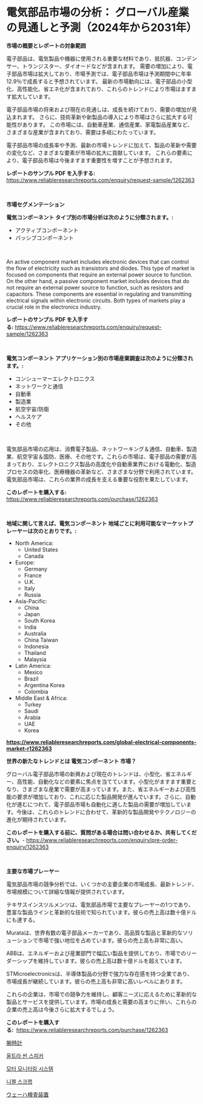 <p><h1>電気部品市場の分析： グローバル産業の見通しと予測（2024年から2031年）</h1></p><p><strong>市場の概要とレポートの対象範囲</strong></p>
<p><p>電子部品は、電気製品や機器に使用される重要な材料であり、抵抗器、コンデンサー、トランジスター、ダイオードなどが含まれます。 需要の増加により、電子部品市場は拡大しており、市場予測では、電子部品市場は予測期間中に年率12.9％で成長すると予想されています。 最新の市場動向には、電子部品の小型化、高性能化、省エネ化が含まれており、これらのトレンドにより市場はますます拡大しています。</p><p>電子部品市場の将来および現在の見通しは、成長を続けており、需要の増加が見込まれます。 さらに、技術革新や新製品の導入により市場はさらに拡大する可能性があります。 この市場には、自動車産業、通信産業、家電製品産業など、さまざまな産業が含まれており、需要は多岐にわたっています。</p><p>電子部品市場の成長率や予測、最新の市場トレンドに加えて、製品の革新や需要の変化など、さまざまな要素が市場の拡大に貢献しています。 これらの要素により、電子部品市場は今後ますます重要性を増すことが予想されます。</p></p>
<p><strong>レポートのサンプル PDF を入手する:</strong> <a href="https://www.reliableresearchreports.com/enquiry/request-sample/1262363">https://www.reliableresearchreports.com/enquiry/request-sample/1262363</a></p>
<p>&nbsp;</p>
<p><strong>市場セグメンテーション</strong></p>
<p><strong>電気コンポーネント タイプ別の市場分析は次のように分類されます。:</strong></p>
<p><ul><li>アクティブコンポーネント</li><li>パッシブコンポーネント</li></ul></p>
<p>&nbsp;</p>
<p><p>An active component market includes electronic devices that can control the flow of electricity such as transistors and diodes. This type of market is focused on components that require an external power source to function. On the other hand, a passive component market includes devices that do not require an external power source to function, such as resistors and capacitors. These components are essential in regulating and transmitting electrical signals within electronic circuits. Both types of markets play a crucial role in the electronics industry.</p></p>
<p><strong>レポートのサンプル PDF を入手する:</strong>&nbsp;<a href="https://www.reliableresearchreports.com/enquiry/request-sample/1262363">https://www.reliableresearchreports.com/enquiry/request-sample/1262363</a></p>
<p>&nbsp;</p>
<p><strong> 電気コンポーネント アプリケーション別の市場産業調査は次のように分類されます。:</strong></p>
<p><ul><li>コンシューマーエレクトロニクス</li><li>ネットワークと通信</li><li>自動車</li><li>製造業</li><li>航空宇宙/防衛</li><li>ヘルスケア</li><li>その他</li></ul></p>
<p>&nbsp;</p>
<p><p>電気部品市場の応用は、消費電子製品、ネットワーキング＆通信、自動車、製造業、航空宇宙＆国防、医療、その他です。これらの市場は、電子部品の需要が高まっており、エレクトロニクス製品の高度化や自動車業界における電動化、製造プロセスの効率化、医療機器の革新など、さまざまな分野で利用されています。電気部品市場は、これらの業界の成長を支える重要な役割を果たしています。</p></p>
<p><strong>このレポートを購入する:</strong>&nbsp; <a href="https://www.reliableresearchreports.com/purchase/1262363">https://www.reliableresearchreports.com/purchase/1262363</a></p>
<p>&nbsp;</p>
<p><strong>地域に関して言えば、電気コンポーネント 地域ごとに利用可能なマーケットプレーヤーは次のとおりです。:</strong></p>
<p><ul>
    <li>
        North America:
        <ul>
            <li>United States</li>
            <li>Canada</li>
        </ul>
    </li>
    <li>
        Europe:
        <ul>
            <li>Germany</li>
            <li>France</li>
            <li>U.K.</li>
            <li>Italy</li>
            <li>Russia</li>
        </ul>
    </li>
    <li>
        Asia-Pacific:
        <ul>
            <li>China</li>
            <li>Japan</li>
            <li>South Korea</li>
            <li>India</li>
            <li>Australia</li>
            <li>China Taiwan</li>
            <li>Indonesia</li>
            <li>Thailand</li>
            <li>Malaysia</li>
        </ul>
    </li>
    <li>
        Latin America:
        <ul>
            <li>Mexico</li>
            <li>Brazil</li>
            <li>Argentina Korea</li>
            <li>Colombia</li>
        </ul>
    </li>
    <li>
        Middle East & Africa:
        <ul>
            <li>Turkey</li>
            <li>Saudi</li>
            <li>Arabia</li>
            <li>UAE</li>
            <li>Korea</li>
        </ul>
    </li>
    </ul></p>
<p><strong><a href="https://www.reliableresearchreports.com/global-electrical-components-market-r1262363">https://www.reliableresearchreports.com/global-electrical-components-market-r1262363</a></strong>&nbsp;</p>
<p><strong>世界の新たなトレンドとは 電気コンポーネント 市場？</strong></p>
<p><p>グローバル電子部品市場の新興および現在のトレンドは、小型化、省エネルギー、高性能、自動化などの要素に焦点を当てています。小型化がますます重要となり、さまざまな産業で需要が高まっています。また、省エネルギーおよび高性能の要求が増加しており、これに応じた製品開発が進んでいます。さらに、自動化が進むにつれて、電子部品市場も自動化に適した製品の需要が増加しています。今後は、これらのトレンドに合わせて、革新的な製品開発やテクノロジーの進化が期待されています。</p></p>
<p><strong>このレポートを購入する前に、質問がある場合は問い合わせるか、共有してください。</strong>- <a href="https://www.reliableresearchreports.com/enquiry/pre-order-enquiry/1262363">https://www.reliableresearchreports.com/enquiry/pre-order-enquiry/1262363</a></p>
<p>&nbsp;</p>
<p><strong>主要な市場プレーヤー</strong></p>
<p><p>電気部品市場の競争分析では、いくつかの主要企業の市場成長、最新トレンド、市場規模について詳細な情報が提供されています。</p><p>テキサスインスツルメンツは、電気部品市場で主要なプレーヤーの1つであり、豊富な製品ラインと革新的な技術で知られています。彼らの売上高は数十億ドルにも達する。</p><p>Murataは、世界有数の電子部品メーカーであり、高品質な製品と革新的なソリューションで市場で強い地位を占めています。彼らの売上高も非常に高い。</p><p>ABBは、エネルギーおよび産業部門で幅広い製品を提供しており、市場でのリーダーシップを維持しています。彼らの売上高は数十億ドルを超えています。</p><p>STMicroelectronicsは、半導体製品の分野で強力な存在感を持つ企業であり、市場成長が継続しています。彼らの売上高も非常に高いレベルにあります。</p><p>これらの企業は、市場での競争力を維持し、顧客ニーズに応えるために革新的な製品とサービスを提供しています。市場の成長と需要の高まりに伴い、これらの企業の売上高は今後さらに拡大するでしょう。</p></p>
<p><strong>このレポートを購入する:</strong>&nbsp;&nbsp;<a href="https://www.reliableresearchreports.com/purchase/1262363">https://www.reliableresearchreports.com/purchase/1262363</a></p>
<p><p><a href="https://medium.com/@myronobertrtys5475654/%E5%B8%82%E5%A0%B4%E3%82%A4%E3%83%B3%E3%82%B5%E3%82%A4%E3%83%88%E3%82%92%E8%A6%8B%E3%82%8B-%E5%B8%82%E5%A0%B4%E5%8B%95%E5%90%91-%E6%88%90%E9%95%B7-2024%E5%B9%B4%E3%81%8B%E3%82%892031%E5%B9%B4%E3%81%BE%E3%81%A7%E3%81%AE%E4%BA%88%E6%B8%AC-3cb5166ad87d">腕時計</a></p><p><a href="https://medium.com/@lowellleke20231/%EC%B4%88%EB%B0%95-%EC%8A%A4%ED%94%BC%EC%BB%A4-%EC%8B%9C%EC%9E%A5-%EC%8B%9C%EC%9E%A5-%EC%A0%90%EC%9C%A0%EC%9C%A8-%EC%8B%9C%EC%9E%A5-%EB%8F%99%ED%96%A5-%EB%B0%8F-%EB%AF%B8%EB%9E%98-%EC%84%B1%EC%9E%A5-%ED%83%90%EC%83%89-250aa37a9901">울트라 씬 스피커</a></p><p><a href="https://github.com/JeromeRtyau89966/Market-Research-Report-List-1/blob/main/753933317558.md">모터 모니터링 시스템</a></p><p><a href="https://medium.com/@hershelkris/%EB%8B%88%EC%BC%88-%EC%8A%A4%ED%81%AC%EB%9E%A9-%EC%8B%9C%EC%9E%A5-%EC%8B%9C%EC%9E%A5-%EC%A0%84%EB%85%84%ED%8F%89%EA%B7%A0-%EC%84%B1%EC%9E%A5%EB%A5%A0-%EC%8B%9C%EC%9E%A5-%EB%8F%99%ED%96%A5-%EB%B0%8F-%EC%84%B1%EC%9E%A5-%EC%A0%84%EB%9E%B5%EC%97%90-%EB%8C%80%ED%95%9C-%ED%86%B5%EC%B0%B0%EB%A0%A5-4ac541c020c8">니켈 스크랩</a></p><p><a href="https://medium.com/@murraycod1929/%E3%82%A6%E3%82%A7%E3%83%8F%E6%A4%9C%E6%9F%BB%E8%A3%85%E7%BD%AE%E5%B8%82%E5%A0%B4%E8%A6%8F%E6%A8%A1-%E5%B8%82%E5%A0%B4%E5%B1%95%E6%9C%9B%E3%81%A8%E5%B8%82%E5%A0%B4%E4%BA%88%E6%B8%AC-2024%E5%B9%B4%E3%81%8B%E3%82%892031%E5%B9%B4-243fa0b4620c">ウェーハ検査装置</a></p></p>